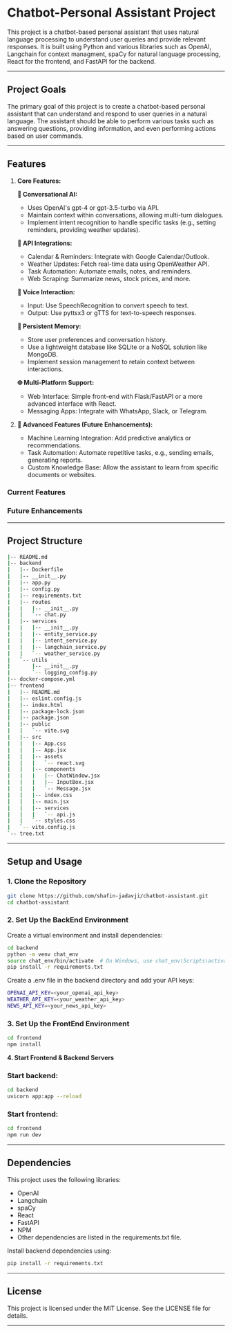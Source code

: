 # Chatbot-Personal Assistant Project

This project is a chatbot-based personal assistant that uses natural language processing to understand user queries and provide relevant responses. It is built using Python and various libraries such as OpenAI, Langchain for context managment, spaCy for natural language processing, React for the frontend, and FastAPI for the backend.

---

## **Project Goals**

The primary goal of this project is to create a chatbot-based personal assistant that can understand and respond to user queries in a natural language. The assistant should be able to perform various tasks such as answering questions, providing information, and even performing actions based on user commands.

---

## **Features**

1. **Core Features:**
    
    **🧠 Conversational AI:**
    - Uses OpenAI's gpt-4 or gpt-3.5-turbo via API.
    - Maintain context within conversations, allowing multi-turn dialogues.
    - Implement intent recognition to handle specific tasks (e.g., setting reminders, providing weather updates).
    
    **🔗 API Integrations:**
    - Calendar & Reminders: Integrate with Google Calendar/Outlook.
    - Weather Updates: Fetch real-time data using OpenWeather API.
    - Task Automation: Automate emails, notes, and reminders.
    - Web Scraping: Summarize news, stock prices, and more.

    **📢 Voice Interaction:**
    - Input: Use SpeechRecognition to convert speech to text.
    - Output: Use pyttsx3 or gTTS for text-to-speech responses.

    **💾 Persistent Memory:**
    - Store user preferences and conversation history.
    - Use a lightweight database like SQLite or a NoSQL solution like MongoDB.
    - Implement session management to retain context between interactions.

    **🌐 Multi-Platform Support:**
    - Web Interface: Simple front-end with Flask/FastAPI or a more advanced interface with React.
    - Messaging Apps: Integrate with WhatsApp, Slack, or Telegram.


2. **🧪 Advanced Features (Future Enhancements):**
    - Machine Learning Integration: Add predictive analytics or recommendations.
    - Task Automation: Automate repetitive tasks, e.g., sending emails, generating reports.
    - Custom Knowledge Base: Allow the assistant to learn from specific documents or websites.


### Current Features



### Future Enhancements


---

## **Project Structure**

```bash
|-- README.md
|-- backend
|   |-- Dockerfile
|   |-- __init__.py
|   |-- app.py
|   |-- config.py
|   |-- requirements.txt
|   |-- routes
|   |   |-- __init__.py
|   |   `-- chat.py
|   |-- services
|   |   |-- __init__.py
|   |   |-- entity_service.py
|   |   |-- intent_service.py
|   |   |-- langchain_service.py
|   |   `-- weather_service.py
|   `-- utils
|       |-- __init__.py
|       `-- logging_config.py
|-- docker-compose.yml
|-- frontend
|   |-- README.md
|   |-- eslint.config.js
|   |-- index.html
|   |-- package-lock.json
|   |-- package.json
|   |-- public
|   |   `-- vite.svg
|   |-- src
|   |   |-- App.css
|   |   |-- App.jsx
|   |   |-- assets
|   |   |   `-- react.svg
|   |   |-- components
|   |   |   |-- ChatWindow.jsx
|   |   |   |-- InputBox.jsx
|   |   |   `-- Message.jsx
|   |   |-- index.css
|   |   |-- main.jsx
|   |   |-- services
|   |   |   `-- api.js
|   |   `-- styles.css
|   `-- vite.config.js
`-- tree.txt
```

---

## **Setup and Usage**

### **1. Clone the Repository**
```bash
git clone https://github.com/shafin-jadavji/chatbot-assistant.git
cd chatbot-assistant

```
### **2. Set Up the BackEnd Environment**
Create a virtual environment and install dependencies:

```bash
cd backend
python -m venv chat_env
source chat_env/bin/activate  # On Windows, use chat_env\Scripts\activate
pip install -r requirements.txt
```
Create a .env file in the backend directory and add your API keys:

```bash
OPENAI_API_KEY=<your_openai_api_key>
WEATHER_API_KEY=<your_weather_api_key>
NEWS_API_KEY=<your_news_api_key>
```

### **3. Set Up the FrontEnd Environment**
```bash
cd frontend
npm install
```

**4. Start Frontend & Backend Servers**

### Start backend:
```bash
cd backend
uvicorn app:app --reload
```
### Start frontend:
```bash
cd frontend
npm run dev
```
---

## **Dependencies**
This project uses the following libraries:

- OpenAI
- Langchain
- spaCy
- React
- FastAPI
- NPM
- Other dependencies are listed in the requirements.txt file.

Install backend dependencies using:
```bash
pip install -r requirements.txt
```

---

## **License**
This project is licensed under the MIT License. See the LICENSE file for details.

---
